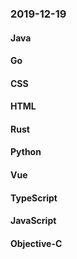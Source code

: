 ### 2019-12-19

#### Java

#### Go

#### CSS

#### HTML

#### Rust

#### Python

#### Vue

#### TypeScript

#### JavaScript

#### Objective-C
